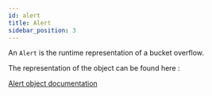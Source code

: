 ```yaml
---
id: alert
title: Alert
sidebar_position: 3
---
```


An `Alert` is the runtime representation of a bucket overflow.

The representation of the object can be found here : 

[Alert object documentation](https://pkg.go.dev/github.com/crowdsecurity/crowdsec/pkg/types#RuntimeAlert)

